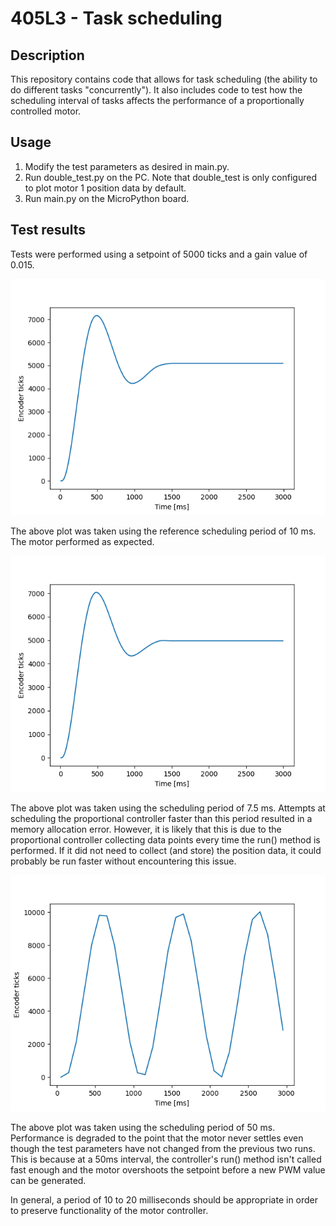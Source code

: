 # 405L3 - Task scheduling
## Description
 
This repository contains code that allows for task scheduling (the ability to do different tasks "concurrently"). It also includes code to test how the scheduling interval of tasks affects the performance of a proportionally controlled motor.

## Usage

1. Modify the test parameters as desired in main.py.
2. Run double_test.py on the PC. Note that double_test is only configured to plot motor 1 position data by default.
3. Run main.py on the MicroPython board.

## Test results

Tests were performed using a setpoint of 5000 ticks and a gain value of 0.015.

![10ms period](period10.png)

The above plot was taken using the reference scheduling period of 10 ms. The motor performed as expected.

![7.5ms period](period7_5.png)

The above plot was taken using the scheduling period of 7.5 ms. Attempts at scheduling the proportional controller faster than this period resulted in a memory allocation error. However, it is likely that this is due to the proportional controller collecting data points every time the run() method is performed. If it did not need to collect (and store) the position data, it could probably be run faster without encountering this issue.

![50ms period](period50.png)

The above plot was taken using the scheduling period of 50 ms. Performance is degraded to the point that the motor never settles even though the test parameters have not changed from the previous two runs. This is because at a 50ms interval, the controller's run() method isn't called fast enough and the motor overshoots the setpoint before a new PWM value can be generated.

In general, a period of 10 to 20 milliseconds should be appropriate in order to preserve functionality of the motor controller.
